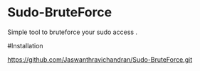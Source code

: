# Sudo-BruteForce

Simple tool to bruteforce your sudo access .


#Installation

https://github.com/Jaswanthravichandran/Sudo-BruteForce.git
